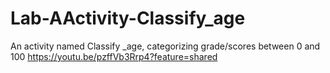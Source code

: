 # Lab-AActivity-Classify_age
An activity named Classify _age, categorizing grade/scores between 0 and 100
https://youtu.be/pzffVb3Rrp4?feature=shared
